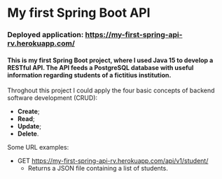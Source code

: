 # My first Spring Boot API

### Deployed application: https://my-first-spring-api-rv.herokuapp.com/

#### This is my first Spring Boot project, where I used Java 15 to develop a RESTful API. The API feeds a PostgreSQL database with useful information regarding students of a fictitius institution.

Throghout this project I could apply the four basic concepts of backend software development (CRUD):
* **Create**;
* **Read**;
* **Update**;
* **Delete**.

Some URL examples:
* GET https://my-first-spring-api-rv.herokuapp.com/api/v1/student/
  * Returns a JSON file containing a list of students.

